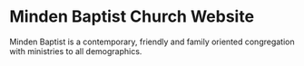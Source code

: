 # Minden Baptist Church Website
Minden Baptist is a contemporary, friendly and family oriented congregation with ministries to all demographics.
